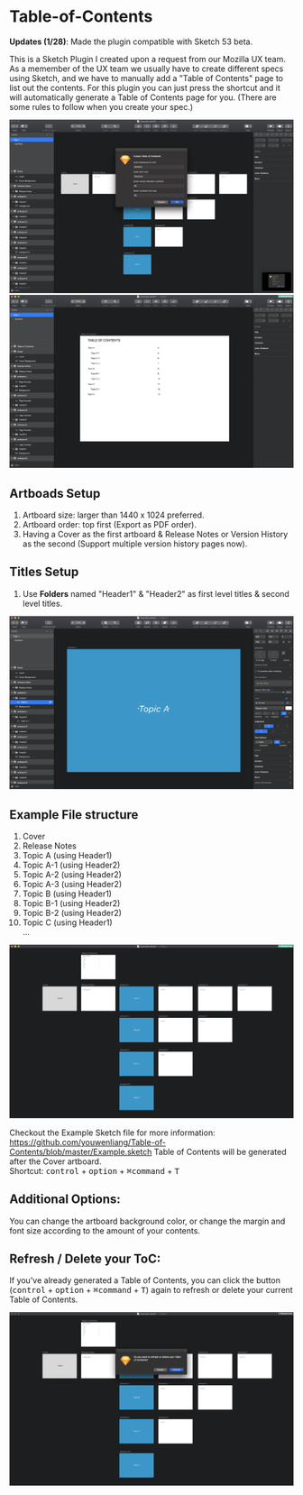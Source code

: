 # Table-of-Contents
**Updates (1/28)**: Made the plugin compatible with Sketch 53 beta.

This is a Sketch Plugin I created upon a request from our Mozilla UX team. As a memember of the UX team we usually have to create different specs using Sketch, and we have to manually add a "Table of Contents" page to list out the contents. For this plugin you can just press the shortcut and it will automatically generate a Table of Contents page for you. (There are some rules to follow when you create your spec.)

![Create ToC Menu](https://github.com/youwenliang/Table-of-Contents/blob/master/Images/Screen%20Shot%202019-01-28%20at%202.59.21%20PM.png)
![ToC Artboard](https://github.com/youwenliang/Table-of-Contents/blob/master/Images/Screen%20Shot%202019-01-28%20at%202.59.39%20PM.png)

## Artboads Setup
1. Artboard size: larger than 1440 x 1024 preferred.
2. Artboard order: top first (Export as PDF order).
3. Having a Cover as the first artboard & Release Notes or Version History as the second (Support multiple version history pages now).


## Titles Setup
1. Use **Folders** named "Header1" & "Header2" as first level titles & second level titles.

![Titles Setup](https://github.com/youwenliang/Table-of-Contents/blob/master/Images/Screen%20Shot%202019-01-28%20at%203.01.17%20PM.png)

## Example File structure
1. Cover
2. Release Notes
3. Topic A (using Header1)
4. Topic A-1 (using Header2)
5. Topic A-2 (using Header2)
6. Topic A-3 (using Header2)
7. Topic B (using Header1)
8. Topic B-1 (using Header2)
9. Topic B-2 (using Header2)  
10. Topic C (using Header1)  
...  

![File Structure](https://github.com/youwenliang/Table-of-Contents/blob/master/Images/Screen%20Shot%202019-01-28%20at%203.00.03%20PM.png)
  
Checkout the Example Sketch file for more information: https://github.com/youwenliang/Table-of-Contents/blob/master/Example.sketch
Table of Contents will be generated after the Cover artboard.  
Shortcut: <kbd>control</kbd> + <kbd>option</kbd> + <kbd>⌘command</kbd> + <kbd>T</kbd>

## Additional Options:  
You can change the artboard background color, or change the margin and font size according to the amount of your contents.

## Refresh / Delete your ToC: 
If you've already generated a Table of Contents, you can click the button (<kbd>control</kbd> + <kbd>option</kbd> + <kbd>⌘command</kbd> + <kbd>T</kbd>) again to refresh or delete your current Table of Contents.

![Options](https://github.com/youwenliang/Table-of-Contents/blob/master/Images/Screen%20Shot%202019-01-28%20at%203.00.10%20PM.png)
